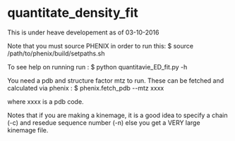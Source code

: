 # quantitate_density_fit
This is under heave developement as of 03-10-2016

Note that you must source PHENIX in order to run this:
  $ source /path/to/phenix/build/setpaths.sh

To see help on running run :
  $ python quantitavie_ED_fit.py -h

You need a pdb and structure factor mtz to run. These can be fetched and calculated via phenix :
  $ phenix.fetch_pdb --mtz xxxx

where xxxx is a pdb code.

Notes that if you are making a kinemage, it is a good idea to specify a chain (-c) and resedue sequence number (-n) else you get a VERY large kinemage file.
